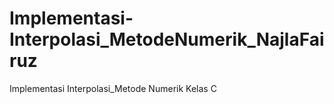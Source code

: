 # Implementasi-Interpolasi_MetodeNumerik_NajlaFairuz
Implementasi Interpolasi_Metode Numerik Kelas C
